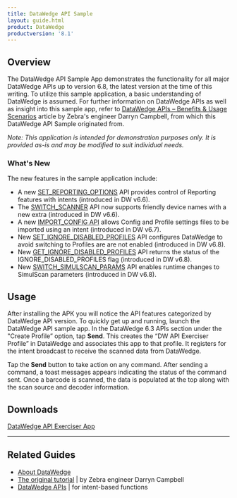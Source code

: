 ```yaml
---
title: DataWedge API Sample
layout: guide.html
product: DataWedge
productversion: '8.1'
---
```


## Overview
The DataWedge API Sample App demonstrates the functionality for all major DataWedge APIs up to version 6.8, the latest version at the time of this writing. To utilize this sample application, a basic understanding of DataWedge is assumed.  For further information on DataWedge APIs as well as insight into this sample app, refer to [DataWedge APIs – Benefits & Usage Scenarios](https://developer.zebra.com/community/home/blog/2017/06/27/datawedge-apis-benefits-challenges) article by Zebra's engineer Darryn Campbell, from which this DataWedge API Sample originated from. 

*Note: This application is intended for demonstration purposes only.  It is provided as-is and may be modified to suit individual needs.*

### What's New
The new features in the sample application include:
* A new [SET_REPORTING_OPTIONS](http://techdocs.zebra.com/datawedge/latest/guide/api/setreportingoptions/) API provides control of Reporting features with intents (introduced in DW v6.6).
* The [SWITCH_SCANNER](http://techdocs.zebra.com/datawedge/latest/guide/api/switchscanner/) API now supports friendly device names with a new extra (introduced in DW v6.6).
* A new [IMPORT_CONFIG API](http://techdocs.zebra.com/datawedge/latest/guide/api/importconfig/) allows Config and Profile settings files to be imported using an intent (introduced in DW v6.7).
* New [SET_IGNORE_DISABLED_PROFILES](http://techdocs.zebra.com/datawedge/latest/guide/api/setignoredisabledprofiles/) API configures DataWedge to avoid switching to Profiles are are not enabled (introduced in DW v6.8).
* New [GET_IGNORE_DISABLED_PROFILES](http://techdocs.zebra.com/datawedge/latest/guide/api/getignoredisabledprofiles/) API returns the status of the IGNORE_DISABLED_PROFILES flag (introduced in DW v6.8).
* New [SWITCH_SIMULSCAN_PARAMS](http://techdocs.zebra.com/datawedge/latest/guide/api/switchsimulscanparams/) API enables runtime changes to SimulScan parameters (introduced in DW v6.8).

## Usage

After installing the APK you will notice the API features categorized by DataWedge API version. To quickly get up and running, launch the DataWedge API sample app. In the DataWedge 6.3 APIs section under the "Create Profile” option, tap **Send**. This creates the “DW API Exerciser Profile” in DataWedge and associates this app to that profile.  It registers for the intent broadcast to receive the scanned data from DataWedge. 

Tap the **Send** button to take action on any command. After sending a command, a toast messages appears indicating the status of the command sent.  Once a barcode is scanned, the data is populated at the top along with the scan source and decoder information.  

## Downloads

[DataWedge API Exerciser App](https://github.com/Zebra/samples-datawedge)

-----

## Related Guides

* [About DataWedge](http://techdocs.zebra.com/datawedge/latest/guide/about/)
* [The original tutorial](https://developer.zebra.com/community/home/blog/2017/06/27/datawedge-apis-benefits-challenges) | by Zebra engineer Darryn Campbell
* [DataWedge APIs](../) | for intent-based functions


